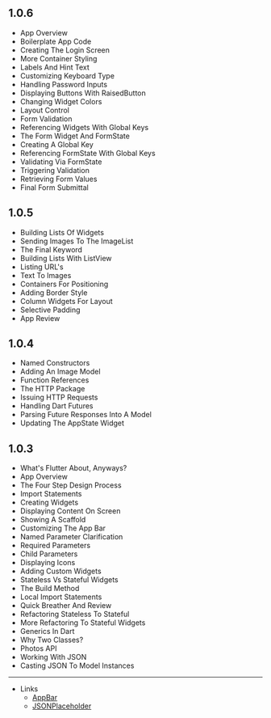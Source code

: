 ## 1.0.6
- App Overview
- Boilerplate App Code
- Creating The Login Screen
- More Container Styling
- Labels And Hint Text
- Customizing Keyboard Type
- Handling Password Inputs
- Displaying Buttons With RaisedButton
- Changing Widget Colors
- Layout Control
- Form Validation
- Referencing Widgets With Global Keys
- The Form Widget And FormState
- Creating A Global Key
- Referencing FormState With Global Keys
- Validating Via FormState
- Triggering Validation
- Retrieving Form Values
- Final Form Submittal


## 1.0.5
- Building Lists Of Widgets
- Sending Images To The ImageList
- The Final Keyword
- Building Lists With ListView
- Listing URL's
- Text To Images
- Containers For Positioning
- Adding Border Style
- Column Widgets For Layout
- Selective Padding
- App Review

## 1.0.4
- Named Constructors
- Adding An Image Model
- Function References
- The HTTP Package
- Issuing HTTP Requests
- Handling Dart Futures
- Parsing Future Responses Into A Model
- Updating The AppState Widget

## 1.0.3
- What's Flutter About, Anyways?
- App Overview
- The Four Step Design Process
- Import Statements
- Creating Widgets
- Displaying Content On Screen
- Showing A Scaffold
- Customizing The App Bar
- Named Parameter Clarification
- Required Parameters
- Child Parameters
- Displaying Icons
- Adding Custom Widgets
- Stateless Vs Stateful Widgets
- The Build Method
- Local Import Statements
- Quick Breather And Review
- Refactoring Stateless To Stateful
- More Refactoring To Stateful Widgets
- Generics In Dart
- Why Two Classes?
- Photos API
- Working With JSON
- Casting JSON To Model Instances

----- 
- Links
  - [AppBar](https://api.flutter.dev/flutter/material/AppBar-class.html)
  - [JSONPlaceholder](https://jsonplaceholder.typicode.com/)